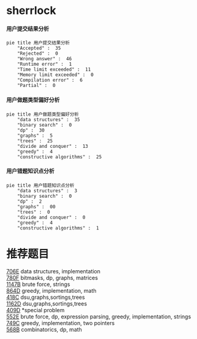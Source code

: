 # sherrlock

<!-- tabs:start -->



#### **用户提交结果分析**

```mermaid
pie title 用户提交结果分析
    "Accepted" :  35
    "Rejected" :  0
    "Wrong answer" :  46
    "Runtime error" :  1
    "Time limit exceeded" :  11
    "Memory limit exceeded" :  0
    "Compilation error" :  6
    "Partial" :  0
```

#### **用户做题类型偏好分析**

```mermaid
pie title 用户做题类型偏好分析
    "data structures" :  35
    "binary search" :  0
    "dp" :  30
    "graphs" :  5
    "trees" :  25
    "divide and conquer" :  13
    "greedy" :  4
    "constructive algorithms" :  25
```
#### **用户错题知识点分析**

```mermaid
pie title 用户错题知识点分析
    "data structures" :  3
    "binary search" :  0
    "dp" :  2
    "graphs" :  00
    "trees" :  0
    "divide and conquer" :  0
    "greedy" :  4
    "constructive algorithms" :  1
```



<!-- tabs:end -->
# 推荐题目
[706E](https://codeforces.com/contest/706/problem/E)		data structures,
                        implementation		  
[780F](https://codeforces.com/contest/780/problem/F)		bitmasks,
                        dp,
                        graphs,
                        matrices		  
[1147B](https://codeforces.com/contest/1147/problem/B)		brute force,
                        strings		  
[864D](https://codeforces.com/contest/864/problem/D)		greedy,
                        implementation,
                        math		  
[418C](https://codeforces.com/contest/418/problem/C)		dsu,graphs,sortings,trees		  
[1162D](https://codeforces.com/contest/1162/problem/D)		dsu,graphs,sortings,trees		  
[409D](https://codeforces.com/contest/409/problem/D)		*special problem		  
[552E](https://codeforces.com/contest/552/problem/E)		brute force,
                        dp,
                        expression parsing,
                        greedy,
                        implementation,
                        strings		  
[749C](https://codeforces.com/contest/749/problem/C)		greedy,
                        implementation,
                        two pointers		  
[568B](https://codeforces.com/contest/568/problem/B)		combinatorics,
                        dp,
                        math		  
